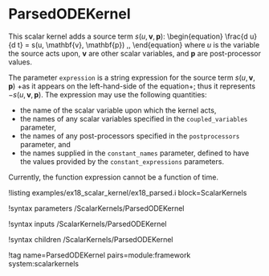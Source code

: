 # ParsedODEKernel

This scalar kernel adds a source term $s(u, \mathbf{v}, \mathbf{p})$:
\begin{equation}
  \frac{d u}{d t} = s(u, \mathbf{v}, \mathbf{p}) \,,
\end{equation}
where $u$ is the variable the source acts upon, $\mathbf{v}$ are other
scalar variables, and $\mathbf{p}$ are post-processor values.

The parameter `expression` is a string expression for the source term $s(u, \mathbf{v}, \mathbf{p})$
+as it appears on the left-hand-side of the equation+; thus it represents $-s(u, \mathbf{v}, \mathbf{p})$.
The expression may use the following quantities:

- the name of the scalar variable upon which the kernel acts,
- the names of any scalar variables specified in the `coupled_variables` parameter,
- the names of any post-processors specified in the `postprocessors` parameter, and
- the names supplied in the `constant_names` parameter, defined to have the
  values provided by the `constant_expressions` parameters.

Currently, the function expression cannot be a function of time.

!listing examples/ex18_scalar_kernel/ex18_parsed.i block=ScalarKernels

!syntax parameters /ScalarKernels/ParsedODEKernel

!syntax inputs /ScalarKernels/ParsedODEKernel

!syntax children /ScalarKernels/ParsedODEKernel

!tag name=ParsedODEKernel pairs=module:framework system:scalarkernels
